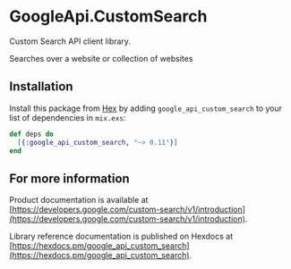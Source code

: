 # GoogleApi.CustomSearch

Custom Search API client library.

Searches over a website or collection of websites

## Installation

Install this package from [Hex](https://hex.pm) by adding
`google_api_custom_search` to your list of dependencies in `mix.exs`:

```elixir
def deps do
  [{:google_api_custom_search, "~> 0.11"}]
end
```

## For more information

Product documentation is available at [https://developers.google.com/custom-search/v1/introduction](https://developers.google.com/custom-search/v1/introduction).

Library reference documentation is published on Hexdocs at
[https://hexdocs.pm/google_api_custom_search](https://hexdocs.pm/google_api_custom_search).
